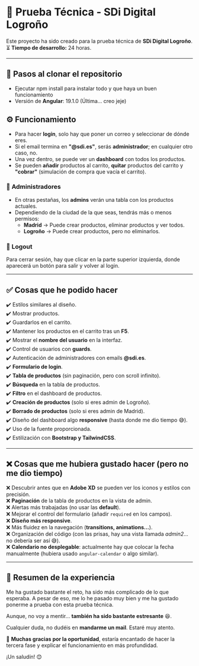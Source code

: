 # 🚀 Prueba Técnica - SDi Digital Logroño

Este proyecto ha sido creado para la prueba técnica de **SDi Digital Logroño**.  
⏳ **Tiempo de desarrollo:** 24 horas.

---
## 👣 Pasos al clonar el repositorio 
- Ejecutar npm install para instalar todo y que haya un buen funcionamiento
- Versión de **Angular**: 19.1.0 (Última... creo jeje)

## ⚙️ Funcionamiento

- Para hacer **login**, solo hay que poner un correo y seleccionar de dónde eres.
- Si el email termina en **"@sdi.es"**, serás **administrador**; en cualquier otro caso, no.
- Una vez dentro, se puede ver un **dashboard** con todos los productos.
- Se pueden **añadir** productos al carrito, **quitar** productos del carrito y **"cobrar"** (simulación de compra que vacía el carrito).

### 👤 **Administradores**
- En otras pestañas, los **admins** verán una tabla con los productos actuales.
- Dependiendo de la ciudad de la que seas, tendrás más o menos permisos:
  - **Madrid** → Puede crear productos, eliminar productos y ver todos.
  - **Logroño** → Puede crear productos, pero no eliminarlos.

### 🔐 **Logout**
Para cerrar sesión, hay que clicar en la parte superior izquierda, donde aparecerá un botón para salir y volver al login.

---

## ✅ Cosas que he podido hacer

✔️ Estilos similares al diseño.  
✔️ Mostrar productos.  
✔️ Guardarlos en el carrito.  
✔️ Mantener los productos en el carrito tras un **F5**.  
✔️ Mostrar el **nombre del usuario** en la interfaz.  
✔️ Control de usuarios con **guards**.  
✔️ Autenticación de administradores con emails **@sdi.es**.  
✔️ **Formulario de login**.  
✔️ **Tabla de productos** (sin paginación, pero con scroll infinito).  
✔️ **Búsqueda** en la tabla de productos.  
✔️ **Filtro** en el dashboard de productos.  
✔️ **Creación de productos** (solo si eres admin de Logroño).  
✔️ **Borrado de productos** (solo si eres admin de Madrid).  
✔️ Diseño del dashboard algo **responsive** (hasta donde me dio tiempo 😅).  
✔️ Uso de la fuente proporcionada.  
✔️ Estilización con **Bootstrap y TailwindCSS**.  

---

## ❌ Cosas que me hubiera gustado hacer (pero no me dio tiempo)

❌ Descubrir antes que en **Adobe XD** se pueden ver los iconos y estilos con precisión.  
❌ **Paginación** de la tabla de productos en la vista de admin.  
❌ Alertas más trabajadas (no usar las **default**).  
❌ Mejorar el control del formulario (añadir `required` en los campos).  
❌ **Diseño más responsive**.  
❌ Más fluidez en la navegación (**transitions, animations...**).  
❌ Organización del código (con las prisas, hay una vista llamada *admin2*... no debería ser así 😅).  
❌ **Calendario no desplegable**: actualmente hay que colocar la fecha manualmente (hubiera usado `angular-calendar` o algo similar).  

---

## 📝 **Resumen de la experiencia**
Me ha gustado bastante el reto, ha sido más complicado de lo que esperaba. A pesar de eso, me lo he pasado muy bien y me ha gustado ponerme a prueba con esta prueba técnica.  

Aunque, no voy a mentir… **también ha sido bastante estresante** 😆.  

Cualquier duda, no dudéis en **mandarme un mail**. Estaré muy atento.  

🙏 **Muchas gracias por la oportunidad**, estaría encantado de hacer la tercera fase y explicar el funcionamiento en más profundidad.  

¡Un saludín! 😊
